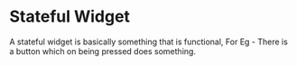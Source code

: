 # Stateful Widget

A stateful widget is basically something that is functional, For Eg - There is a button which on being pressed does something. 
